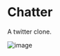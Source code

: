# Chatter

A twitter clone.

![image](https://cloud.githubusercontent.com/assets/21374165/20981677/83c19494-bc6a-11e6-901c-5e2ffc67f104.png)
